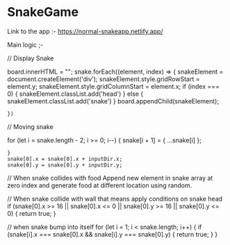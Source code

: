 # SnakeGame

Link to the app :- https://normal-snakeapp.netlify.app/

Main logic ;- 

// Display Snake

board.innerHTML = "";
    snake.forEach((element, index) => {
        snakeElement = document.createElement('div');
        snakeElement.style.gridRowStart = element.y;
        snakeElement.style.gridColumnStart = element.x;
        if (index === 0) {
            snakeElement.classList.add('head')
        }
        else {
            snakeElement.classList.add('snake')
        }
        board.appendChild(snakeElement);

    })
    
// Moving snake

for (let i = snake.length - 2; i >= 0; i--) {
        snake[i + 1] = { ...snake[i] };

    }
    snake[0].x = snake[0].x + inputDir.x;
    snake[0].y = snake[0].y + inputDir.y;
    
    
// When snake collides with food
Append new element in snake array at zero index and generate food at different location using random.

// When snake collide with wall that means apply conditions on snake head
if (snake[0].x >= 16 || snake[0].x <= 0 || snake[0].y >= 16 || snake[0].y <= 0) {
        return true;
    }
    
// when snake bump into itself
for (let i = 1; i < snake.length; i++) {
        if (snake[i].x === snake[0].x && snake[i].y === snake[0].y) {
            return true;
        }
    }
